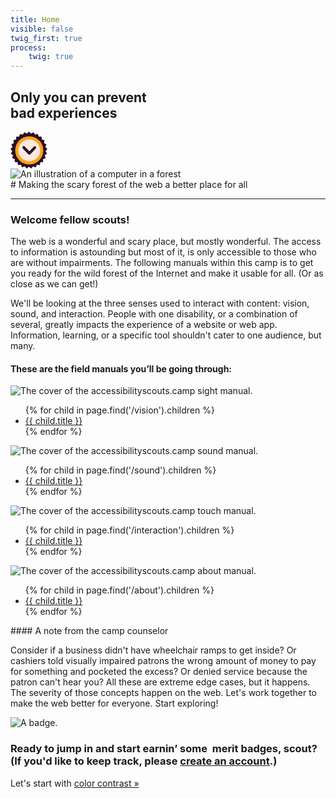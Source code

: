 ```yaml
---
title: Home
visible: false
twig_first: true
process:
    twig: true
---
```

<section>
    <div class="container">
        <h1 class="hero--type mt--90">Only you can prevent <br /><span class="hero--type__second-line">bad experiences</span></h1>
        <div class="hero--down">
            <a href="#down">
                <svg class="hero--down-icon" width="59" height="59" viewBox="0 0 59 59" xmlns="http://www.w3.org/2000/svg" xmlns:xlink="http://www.w3.org/1999/xlink">
                    <title>
                    go-down
                    </title>
                    <defs>
                        <path id="a" d="M29.5 56.293L25.795 59l-2.916-3.545-4.26 1.7-1.948-4.16-4.548.582-.85-4.514-4.55-.568.295-4.584-4.266-1.68 1.426-4.37-3.716-2.694 2.463-3.874L0 27.757l3.348-3.14-1.96-4.152 4.022-2.207-.867-4.51 4.443-1.136.28-4.585 4.585.008 1.41-4.372 4.44 1.15L22.15.93l4.013 2.22L29.5 0l3.337 3.15L36.85.93l2.45 3.883 4.44-1.15 1.41 4.372 4.584-.008.28 4.585 4.443 1.135-.867 4.51 4.022 2.208-1.96 4.153L59 27.758l-2.928 3.534 2.463 3.874-3.714 2.694 1.427 4.367-4.266 1.684.296 4.587-4.55.568-.85 4.514-4.55-.584-1.944 4.16-4.26-1.7L33.207 59z"/>
                        <pattern id="b" width="258" height="258" x="-258" y="-258" patternUnits="userSpaceOnUse">
                            <use xlink:href="#a"/>
                        </pattern>
                    </defs>
                    <g fill="none" fill-rule="evenodd">
                        <use fill="#2E112D" xlink:href="#a"/>
                        <use fill-opacity=".11" fill="url(#b)" xlink:href="#a"/>
                        <circle stroke="#FFA11B" stroke-width="5" fill="#FDE9DD" cx="30" cy="30" r="20"/>
                        <path class="hero--down-icon__arrow" d="M30.178 37c-.56 0-1.12-.224-1.55-.672l-8.986-9.412c-.856-.895-.856-2.348 0-3.244.854-.896 2.242-.896 3.098 0l7.438 7.79 7.083-7.418c.857-.896 2.246-.896 3.1 0s.856 2.348 0 3.245l-8.63 9.036c-.43.448-.99.672-1.55.672" fill="#2E112D"/>
                    </g>
                </svg>
            </a>
        </div>
    </div>
    <img src="user/pages/01.home/hero-01.png" alt="An illustration of a computer in a forest" />
</section>

<section class="container--content mt--90" markdown="1" id="down">
# Making the scary forest of the web a better place for all

---

### Welcome fellow scouts!

The web is a wonderful and scary place, but mostly wonderful. The access to information is astounding but most of it, is only accessible to those who are without impairments. The following manuals within this camp is to get you ready for the wild forest of the Internet and make it usable for all. (Or as close as we can get!)

We'll be looking at the three senses used to interact with content: vision, sound, and interaction. People with one disability, or a combination of several, greatly impacts the experience of a website or web app. Information, learning, or a specific tool shouldn't cater to one audience, but many.
</section>

<section class="manual--lists">
    <div class="container--content">
        <h4 class="mb--60">These are the field manuals you’ll be going through:</h4>
    </div>
    <div class="container">
        <div class="flex-grid--gutters">
            <div class="col">
                <div class="cover--box mb--30">
                    <img alt="The cover of the accessibilityscouts.camp sight manual." src="/user/pages/01.home/sight-cover.png">
                </div>
                <ul class="toc--list">
                {% for child in page.find('/vision').children %}
                    <li class="toc--list__item toc--list__item-sight">
                        <a class="toc--list-item__link" href="{{ child.url }}">{{ child.title }}</a>
                    </li>
                {% endfor %}
                </ul>
            </div>
            <div class="col">
                <div class="cover--box mb--30">
                    <img alt="The cover of the accessibilityscouts.camp sound manual." src="/user/pages/01.home/sound-cover.png">
                </div>
                <ul class="toc--list">
                {% for child in page.find('/sound').children %}
                    <li class="toc--list__item toc--list__item-audio">
                        <a class="toc--list-item__link" href="{{ child.url }}">{{ child.title }}</a>
                    </li>
                {% endfor %}
                </ul>
            </div>
            <div class="col">
                <div class="cover--box mb--30">
                    <img alt="The cover of the accessibilityscouts.camp touch manual." src="/user/pages/01.home/interaction-cover.png">
                </div>
                <ul class="toc--list">
                {% for child in page.find('/interaction').children %}
                    <li class="toc--list__item toc--list__item-touch">
                        <a class="toc--list-item__link" href="{{ child.url }}">{{ child.title }}</a>
                    </li>
                {% endfor %}
                </ul>
            </div>
            <div class="col">
                <div class="cover--box mb--30">
                    <img alt="The cover of the accessibilityscouts.camp about manual." src="/user/pages/01.home/about-cover.png">
                </div>
                <ul class="toc--list">
                {% for child in page.find('/about').children %}
                    <li class="toc--list__item toc--list__item-about">
                        <a class="toc--list-item__link" href="{{ child.url }}">{{ child.title }}</a>
                    </li>
                {% endfor %}
                </ul>
            </div>
        </div>
    </div>
</section>

<section>
<div class="container--content section--marg">
<div class="box purple stripe" markdown="1">
#### A note from the camp counselor

Consider if a business didn't have wheelchair ramps to get inside? Or cashiers told visually impaired patrons the wrong amount of money to pay for something and pocketed the excess? Or denied service because the patron can't hear you? All these are extreme edge cases, but it happens. The severity of those concepts happen on the web. Let's work together to make the web better for everyone. Start exploring!
</div>
</div>
</section>

<section class="container section--pad">
    <div class="flex-grid--gutters">
        <div class="col--width__three">
            <div class="badge--box">
                <img class="img--badge" alt="A badge." src="/user/pages/06.badge/color-contrast/color-contrast.png">
            </div>
        </div>
        <div class="col--width__nine">
            <h3>Ready to jump in and start earnin’ some  merit badges, scout? (If you'd like to keep track, please <a href="register">create an account</a>.)</h3>
            <p class="h3 h3__serif">Let's start with <a class="img--badge__trigger" href="/vision/color-contrast">color contrast &raquo;</a></p>
        </div>
    </div>
</section>
